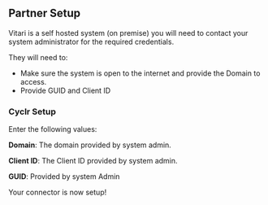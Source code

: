 
## Partner Setup

Vitari is a self hosted system (on premise) you will need to contact your system administrator for the required credentials. 

They will need to:
 * Make sure the system is open to the internet and provide the Domain to access.
 * Provide GUID and Client ID

### Cyclr Setup

Enter the following values:

**Domain**:  The domain provided by system admin.

**Client ID**:   The Client ID provided by system admin.

**GUID**:  Provided by system Admin

Your connector is now setup!
